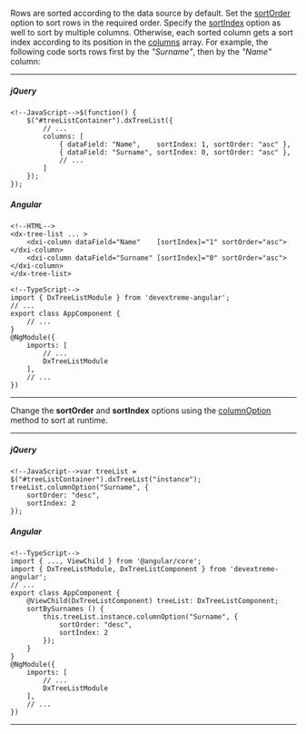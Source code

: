 Rows are sorted according to the data source by default. Set the [sortOrder](/api-reference/10%20UI%20Widgets/GridBase/1%20Configuration/columns/sortOrder.md '/Documentation/ApiReference/UI_Widgets/dxTreeList/Configuration/columns/#sortOrder') option to sort rows in the required order. Specify the [sortIndex](/api-reference/10%20UI%20Widgets/dxTreeList/1%20Configuration/columns/sortIndex.md '/Documentation/ApiReference/UI_Widgets/dxTreeList/Configuration/columns/#sortIndex') option as well to sort by multiple columns. Otherwise, each sorted column gets a sort index according to its position in the [columns](/api-reference/10%20UI%20Widgets/dxTreeList/1%20Configuration/columns '/Documentation/ApiReference/UI_Widgets/dxTreeList/Configuration/columns/') array. For example, the following code sorts rows first by the *"Surname"*, then by the *"Name"* column:

---
##### jQuery

    <!--JavaScript-->$(function() {
        $("#treeListContainer").dxTreeList({
            // ...
            columns: [
                { dataField: "Name",    sortIndex: 1, sortOrder: "asc" },
                { dataField: "Surname", sortIndex: 0, sortOrder: "asc" },
                // ...
            ]
        });
    });

##### Angular
    
    <!--HTML-->
    <dx-tree-list ... >
        <dxi-column dataField="Name"    [sortIndex]="1" sortOrder="asc"></dxi-column>
        <dxi-column dataField="Surname" [sortIndex]="0" sortOrder="asc"></dxi-column>
    </dx-tree-list>

    <!--TypeScript-->
    import { DxTreeListModule } from 'devextreme-angular';
    // ...
    export class AppComponent {
        // ...
    }
    @NgModule({
        imports: [
            // ...
            DxTreeListModule
        ],
        // ...
    })
    
---

Change the **sortOrder** and **sortIndex** options using the [columnOption](/api-reference/10%20UI%20Widgets/dxTreeList/3%20Methods/columnOption(id_optionName_optionValue).md '/Documentation/ApiReference/UI_Widgets/dxTreeList/Methods/#columnOptionid_optionName_optionValue') method to sort at runtime.

---
##### jQuery

    <!--JavaScript-->var treeList = $("#treeListContainer").dxTreeList("instance");
    treeList.columnOption("Surname", {
        sortOrder: "desc",
        sortIndex: 2
    });

##### Angular

    <!--TypeScript-->
    import { ..., ViewChild } from '@angular/core';
    import { DxTreeListModule, DxTreeListComponent } from 'devextreme-angular';
    // ...
    export class AppComponent {
        @ViewChild(DxTreeListComponent) treeList: DxTreeListComponent;
        sortBySurnames () {
            this.treeList.instance.columnOption("Surname", {
                sortOrder: "desc",
                sortIndex: 2
            });
        }
    }
    @NgModule({
        imports: [
            // ...
            DxTreeListModule
        ],
        // ...
    })
    
---
